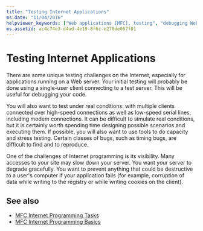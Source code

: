 ```yaml
---
title: "Testing Internet Applications"
ms.date: "11/04/2016"
helpviewer_keywords: ["Web applications [MFC], testing", "debugging Web applications [MFC], testing applications", "testing [MFC], Internet applications", "debugging [MFC], Web applications", "Internet debugging and testing"]
ms.assetid: ac4c74e3-d4ad-4e19-8f6c-e270de067f01
---
```

# Testing Internet Applications

There are some unique testing challenges on the Internet, especially for applications running on a Web server. Your initial testing will probably be done using a single-user client connecting to a test server. This will be useful for debugging your code.

You will also want to test under real conditions: with multiple clients connected over high-speed connections as well as low-speed serial lines, including modem connections. It can be difficult to simulate real conditions, but it is certainly worth spending time designing possible scenarios and executing them. If possible, you will also want to use tools to do capacity and stress testing. Certain classes of bugs, such as timing bugs, are difficult to find and to reproduce.

One of the challenges of Internet programming is its visibility. Many accesses to your site may slow down your server. You want your server to degrade gracefully. You want to prevent anything that could be destructive to a user's computer if your application fails (for example, corruption of data while writing to the registry or while writing cookies on the client).

## See also

- [MFC Internet Programming Tasks](../mfc/mfc-internet-programming-tasks.md)
- [MFC Internet Programming Basics](../mfc/mfc-internet-programming-basics.md)
